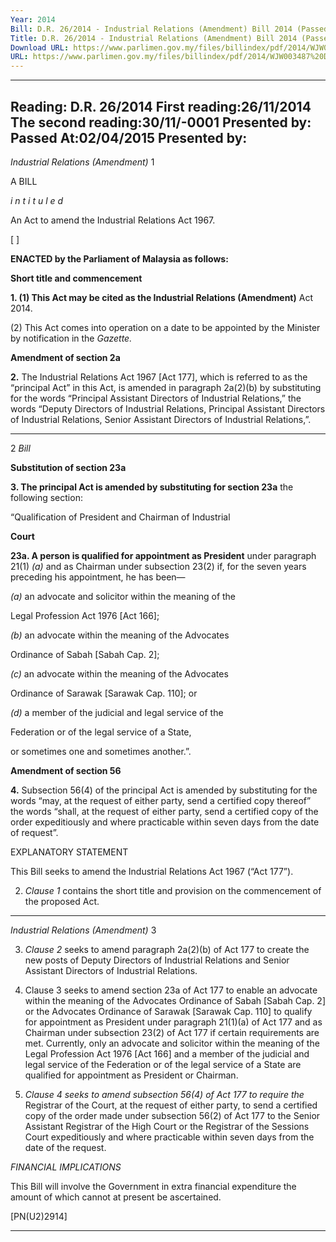 ```yaml
---
Year: 2014
Bill: D.R. 26/2014 - Industrial Relations (Amendment) Bill 2014 (Passed)
Title: D.R. 26/2014 - Industrial Relations (Amendment) Bill 2014 (Passed)
Download URL: https://www.parlimen.gov.my/files/billindex/pdf/2014/WJW003487%20DR26%20BI.pdf
URL: https://www.parlimen.gov.my/files/billindex/pdf/2014/WJW003487%20DR26%20BI.pdf
---
```

---
Reading:
D.R. 26/2014
First reading:26/11/2014
The second reading:30/11/-0001
Presented by:
Passed At:02/04/2015
Presented by:
---

_Industrial Relations (Amendment)_ 1

A BILL

_i n t i t u l e d_

An Act to amend the Industrial Relations Act 1967.

[ ]

**ENACTED by the Parliament of Malaysia as follows:**

**Short title and commencement**

**1. (1) This Act may be cited as the Industrial Relations (Amendment)**
Act 2014.

(2) This Act comes into operation on a date to be appointed
by the Minister by notification in the _Gazette._

**Amendment of section 2a**

**2.** The Industrial Relations Act 1967 [Act 177], which is referred
to as the “principal Act” in this Act, is amended in
paragraph 2a(2)(b) by substituting for the words “Principal Assistant
Directors of Industrial Relations,” the words “Deputy Directors
of Industrial Relations, Principal Assistant Directors of Industrial
Relations, Senior Assistant Directors of Industrial Relations,”.


-----

2 _Bill_

**Substitution of section 23a**

**3. The principal Act is amended by substituting for section 23a**
the following section:

“Qualification of President and Chairman of Industrial

**Court**

**23a. A person is qualified for appointment as President**
under paragraph 21(1) _(a)_ and as Chairman under
subsection 23(2) if, for the seven years preceding his
appointment, he has been—

_(a)_ an advocate and solicitor within the meaning of the

Legal Profession Act 1976 [Act 166];

_(b)_ an advocate within the meaning of the Advocates

Ordinance of Sabah [Sabah Cap. 2];

_(c)_ an advocate within the meaning of the Advocates

Ordinance of Sarawak [Sarawak Cap. 110]; or

_(d)_ a member of the judicial and legal service of the

Federation or of the legal service of a State,

or sometimes one and sometimes another.”.

**Amendment of section 56**

**4.** Subsection 56(4) of the principal Act is amended by substituting
for the words “may, at the request of either party, send a certified
copy thereof” the words “shall, at the request of either party, send
a certified copy of the order expeditiously and where practicable
within seven days from the date of request”.

EXPLANATORY STATEMENT

This Bill seeks to amend the Industrial Relations Act 1967 (“Act 177”).

2. _Clause 1_ contains the short title and provision on the commencement of
the proposed Act.


-----

_Industrial Relations (Amendment)_ 3

3. _Clause 2_ seeks to amend paragraph 2a(2)(b) of Act 177 to create the
new posts of Deputy Directors of Industrial Relations and Senior Assistant
Directors of Industrial Relations.

4. Clause 3 seeks to amend section 23a of Act 177 to enable an advocate
within the meaning of the Advocates Ordinance of Sabah [Sabah Cap. 2]
or the Advocates Ordinance of Sarawak [Sarawak Cap. 110] to qualify for
appointment as President under paragraph 21(1)(a) of Act 177 and as Chairman
under subsection 23(2) of Act 177 if certain requirements are met. Currently,
only an advocate and solicitor within the meaning of the Legal Profession
Act 1976 [Act 166] and a member of the judicial and legal service of the
Federation or of the legal service of a State are qualified for appointment as
President or Chairman.

5. _Clause 4 seeks to amend subsection 56(4) of Act 177 to require the_
Registrar of the Court, at the request of either party, to send a certified copy
of the order made under subsection 56(2) of Act 177 to the Senior Assistant
Registrar of the High Court or the Registrar of the Sessions Court expeditiously
and where practicable within seven days from the date of the request.

_FINANCIAL IMPLICATIONS_

This Bill will involve the Government in extra financial expenditure the amount
of which cannot at present be ascertained.

[PN(U2)2914]


-----

